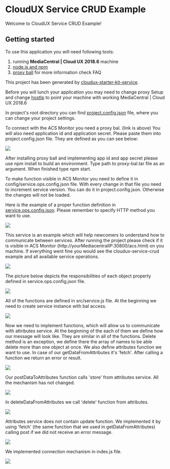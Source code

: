 # CloudUX Service CRUD Example

Welcome to CloudUX Service CRUD Example! 

## Getting started
To use this application you will need following tools:
1. running **MediaCentral | Cloud UX 2018.6** machine
2. [node.js and npm](https://nodejs.org)
3. [proxy ball](https://my.avid.com/cpp/sdk/apc) for more information check FAQ

This project has been generated by [cloudux-starter-kit-service](https://www.npmjs.com/package/cloudux-starter-kit-service).

Before you will lunch your application you may need to change proxy Setup and change 
[hostIp](https://burl-gitlab.global.avidww.com/lstefano/cloudux-service-crud-example/blob/master/project.config.json) 
to point your machine with 
working MediaCentral | Cloud UX 2018.6

In project's root directory you can find [project.config.json](https://burl-gitlab.global.avidww.com/lstefano/cloudux-service-crud-example/blob/master/project.config.json) 
file, where you can change your project settings.

To connect with the ACS Monitor you need a proxy bal. (link is above)
You will also need application id and application secret. Please paste them into project.config.json 
file. They are defined as you can see below:

![](screenshots/10.JPG)

After installing proxy ball and implementing app id and app secret please use npm install to build an environment. 
Type path to proxy-bal.tar file as an argument. When finished type npm start.

To make function visible in ACS Monitor you need to define it in config/service.ops.config.json file. With every change
in that file you need to increment service version. You can do it in project.config.json. Otherwise the changes will not
be loaded.

Here is the example of a proper function definition in
[service.ops.config.json](https://burl-gitlab.global.avidww.com/lstefano/cloudux-service-crud-example/blob/master/config/service.ops.config.json). 
Please remember to specify HTTP method you want to use.

![](screenshots/8.JPG)

This service is an example which will help newcomers to understand how to communicate between services. 
After running the project please check if it is visible in ACS Monitor (http://yourMediacentralIP:30800/acs.html) on 
you machine.
If everything went fine you would see the cloudux-service-crud example and all available service operations.

![](screenshots/1.JPG)

The picture below depicts the responsibilities of each object property defined in service.ops.config.json file.

![](screenshots/9.JPG)

All of the functions are defined in src/service.js file. 
At the beginning we need to create service instance with bal access.

![](screenshots/2.JPG)

Now we need to implement functions, which will allow us to communicate with attributes service.
At the beginning of the each of them we define how our message will look like. They are similar in all of the functions.
Delete method is an exception, we define there the array of names to be able delete more than one object at once.
We also define attributes function we want to use. In case of our getDataFromAttributes it's 'fetch'.
After calling a function we return an error or result.

![](screenshots/3.JPG)

Our postDataToAttributes function calls 'store' from attributes service. All the mechanism has not changed.

![](screenshots/4.JPG)

In deleteDataFromAttributes we call 'delete' function from attributes.

![](screenshots/5.JPG)

Attributes service does not contain update function. We implemented it by using 'fetch' (the same function that we used 
in getDataFromAttributes) calling post if we did not receive an error message.

![](screenshots/6.JPG)

We implemented connection mechanism in index.js file.

![](screenshots/7.JPG)
